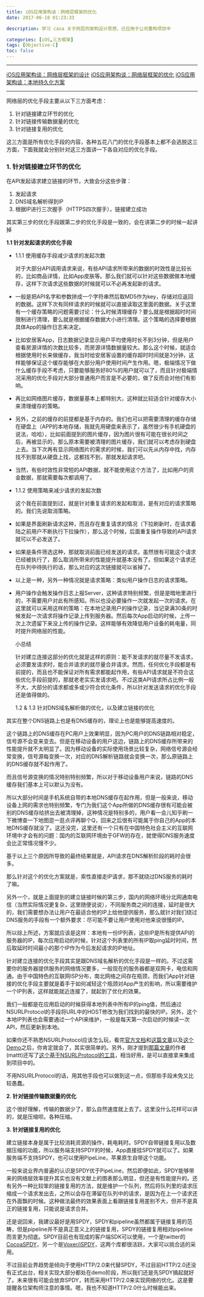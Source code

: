 ```yaml
---
title: iOS应用架构谈：网络层框架的优化
date: 2017-06-18 01:23:33

description: 学习 casa 关于网层的架构设计思想，已应用于公司重构项目中

categories: [iOS,三方框架]
tags: [Objective-C]
toc: false 
---
```


***
[iOS应用架构谈：网络层框架的设计](https://xiaopengmonsters.github.io/2018/03/10/iOS%E5%BA%94%E7%94%A8%E6%9E%B6%E6%9E%84%E8%B0%88%EF%BC%9A%E7%BD%91%E7%BB%9C%E5%B1%82%E6%A1%86%E6%9E%B6%E7%9A%84%E8%AE%BE%E8%AE%A1/)
[iOS应用架构谈：网络层框架的优化](https://xiaopengmonsters.github.io/2018/03/15/iOS%E5%BA%94%E7%94%A8%E6%9E%B6%E6%9E%84%E8%B0%88%EF%BC%9A%E7%BD%91%E7%BB%9C%E5%B1%82%E6%A1%86%E6%9E%B6%E7%9A%84%E4%BC%98%E5%8C%96/)
[iOS应用架构谈：本地持久化方案](https://xiaopengmonsters.github.io/2018/03/18/iOS%E5%BA%94%E7%94%A8%E6%9E%B6%E6%9E%84%E8%B0%88%EF%BC%9A%E6%9C%AC%E5%9C%B0%E6%8C%81%E4%B9%85%E5%8C%96%E6%96%B9%E6%A1%88%E5%8F%8A%E5%8A%A8%E6%80%81%E9%83%A8%E7%BD%B2/)
***


网络层的优化手段主要从以下三方面考虑：

1. 针对链接建立环节的优化
2. 针对链接传输数据量的优化
3. 针对链接复用的优化

这三方面是所有优化手段的内容，各种五花八门的优化手段基本上都不会逃脱这三方面，下面我就会分别针对这三方面讲一下各自对应的优化手段。

### 1. 针对链接建立环节的优化

在API发起请求建立链接的环节，大致会分这些步骤：

1. 发起请求
2. DNS域名解析得到IP
3. 根据IP进行三次握手（HTTPS四次握手），链接建立成功

其实第三步的优化手段跟第二步的优化手段是一致的，会在讲第二步的时候一起讲掉

**1.1 针对发起请求的优化手段**

* 1.1.1 使用缓存手段减少请求的发起次数

   对于大部分API调用请求来说，有些API请求所带来的数据的时效性是比较长的，比如商品详情，比如App皮肤等。那么我们就可以针对这些数据做本地缓存，这样下次请求这些数据的时候就可以不必再发起新的请求。
   
* 一般是把API名字和参数拼成一个字符串然后取MD5作为key，存储对应返回的数据。这样下次有同样请求的时候就可以直接读取这里面的数据。关于这里有一个缓存策略的问题需要讨论：什么时候清理缓存？要么就是根据超时时间限制进行清理，要么就是根据缓存数据大小进行清理。这个策略的选择要根据具体App的操作日志来决定。

* 比如安居客App，日志数据记录显示用户平均使用时长不到3分钟，但是用户查看房源详情的次数比较多，而房源详情数据量较大。那么这个时候，就适合根据使用时长来做缓存，我当时给安居客设置的缓存超时时间就是3分钟，这样能够保证这个缓存能够在大部分用户使用时间产生作用。嗯，极端情况下做什么缓存手段不考虑，只要能够服务好80%的用户就可以了，而且针对极端情况采用的优化手段对大部分普通用户而言是不必要的，做了反而会对他们有影响。

* 再比如网络图片缓存，数据量基本上都特别大，这种就比较适合针对缓存大小来清理缓存的策略。

* 另外，之前的缓存的前提都是基于内存的。我们也可以把需要清理的缓存存储在硬盘上（APP的本地存储，我就先用硬盘来表示了，虽然很少有手机硬盘的说法，哈哈），比如前面提到的图片缓存，因为图片很有可能在很长时间之后，再被显示的，那么原本需要被清理的图片缓存，我们就可以考虑存到硬盘上去。当下次再有显示网络图片的需求的时候，我们可以先从内存中找，内存找不到那就从硬盘上找，这都找不到，那就发起请求吧。

* 当然，有些时效性非常短的API数据，就不能使用这个方法了，比如用户的资金数据，那就需要每次都调用了。

* 1.1.2 使用策略来减少请求的发起次数

  这个我在前面提到过，就是针对重复请求的发起和取消，是有对应的请求策略的。我们先说取消策略。
  
* 如果是界面刷新请求这种，而且存在重复请求的情况（下拉刷新时，在请求着陆之前用户不断执行下拉操作），那么这个时候，后面重复操作导致的API请求就可以不必发送了。

* 如果是条件筛选这种，那就取消前面已经发送的请求。虽然很有可能这个请求已经被执行了，那么取消所带来的性能提升就基本没有了。但如果这个请求还在队列中待执行的话，那么对应的这次链接就可以省掉了。

* 以上是一种，另外一种情况就是请求策略：类似用户操作日志的请求策略。

* 用户操作会触发操作日志上报Server，这种请求特别频繁，但是是暗地里进行的，不需要用户对此有所感知。所以也没必要操作一次就发起一次的请求。在这里就可以采用这样的策略：在本地记录用户的操作记录，当记录满30条的时候发起一次请求将操作记录上传到服务器。然后每次App启动的时候，上传一次上次遗留下来没上传的操作记录。这样能够有效降低用户设备的耗电量，同时提升网络层的性能。

   小总结
   
   针对建立连接这部分的优化就是这样的原则：能不发请求的就尽量不发请求，必须要发请求时，能合并请求的就尽量合并请求。然而，任何优化手段都是有前提的，而且也不能保证对所有需求都能起作用，有些API请求就是不符合这些优化手段前提的，那就老老实实发请求吧。不过这类API请求所占比例一般不大，大部分的请求都或多或少符合优化条件，所以针对发送请求的优化手段还是值得做的。
   
  1.2 & 1.3 针对DNS域名解析做的优化，以及建立链接的优化

 其实在整个DNS链路上也是有DNS缓存的，理论上也是能够提高速度的。
 
 这个链路上的DNS缓存在PC用户上效果明显，因为PC用户的DNS链路相对稳定，信号源不会变来变去。但是在移动设备的用户这边，链路上的DNS缓存所带来的性能提升就不太明显了。因为移动设备的实际使用场景比较复杂，网络信号源会经常变换，信号源每变换一次，对应的DNS解析链路就会变换一次，那么原链路上的DNS缓存就不起作用了。
 
 而且信号源变换的情况特别特别频繁，所以对于移动设备用户来说，链路的DNS缓存我们基本上可以默认为没有。
 
 所以大部分时间是手机系统自带的本地DNS缓存在起作用，但是一般来说，移动设备上网的需求也特别频繁，专门为我们这个App所做的DNS缓存很有可能会被别的DNS缓存给挤出去被清理掉，这种情况是特别多的，用户看一会儿知乎刷一下微博查一下地图逛一逛点评再聊个Q，回来之后很有可能属于你自己的App的本地DNS缓存就没了。这还没完，这里还有一个只有在中国特色社会主义的互联网环境中才会有的问题：国内的互联网环境由于GFW的存在，就使得DNS服务速度会比正常情况慢不少。
 
 基于以上三个原因所导致的最终结果就是，API请求在DNS解析阶段的耗时会很多。
 
  那么针对这个的优化方案就是，索性直接走IP请求，那不就绕过DNS服务的耗时了嘛。
 
  另外一个，就是上面提到的建立链接时候的第三步，国内的网络环境分北网通南电信（当然实际情况更复杂，这里随便说说），不同服务商之间的连接，延时是很大的，我们需要想办法让用户在最适合他的IP上给他提供服务，那么就针对我们绕过DNS服务的手段有一个额外要求：尽可能不要让用户使用对他来说很慢的IP。
 
  所以综上所述，方案就应该是这样：本地有一份IP列表，这些IP是所有提供API的服务器的IP，每次应用启动的时候，针对这个列表里的所有IP取ping延时时间，然后取延时时间最小的那个IP作为今后发起请求的IP地址。

  针对建立连接的优化手段其实是跟DNS域名解析的优化手段是一样的。不过这需要你的服务器提供服务的网络情况要多，一般现在的服务器都是双网卡，电信和网通。由于中国特色的互联网ISP分布，南北网络之间存在瓶颈，而我们App针对链接的优化手段主要就是着手于如何减轻这个瓶颈对App产生的影响，所以需要维护一个IP列表，这样就能就近连接了，就起到了优化的效果。

  我们一般都是在应用启动的时候获得本地列表中所有IP的ping值，然后通过NSURLProtocol的手段将URL中的HOST修改为我们找到的最快的IP。另外，这个本地IP列表也会需要通过一个API来维护，一般是每天第一次启动的时候读一次API，然后更新到本地。

  如果你还不熟悉NSURLProtocol应该怎么玩，看完[官方文档](https://developer.apple.com/documentation/foundation/nsurlprotocol)和[这篇文章](https://nshipster.com/nsurlprotocol/)以及[这个Demo](https://github.com/rmls/NSURLProtocolExample)之后，你肯定就会了，其实很简单的。另外，刚才提到[那篇文章](https://nshipster.com/nsurlprotocol/)的作者(mattt)还写了[这个基于NSURLProtocol的工具](https://github.com/mattt/NSEtcHosts)，相当好用，是可以直接拿来集成到项目中的。

   不用NSURLProtocol的话，用其他手段也可以做到这一点，但那些手段未免又比较愚蠢。

**2. 针对链接传输数据量的优化**

这个很好理解，传输的数据少了，那么自然速度就上去了。这里没什么花样可以讲的，就是压缩呗。各种压缩。

**3. 针对链接复用的优化**

建立链接本身是属于比较消耗资源的操作，耗电耗时。SPDY自带链接复用以及数据压缩的功能，所以服务端支持SPDY的时候，App直接挂SPDY就可以了。如果服务端不支持SPDY，也可以使用PipeLine，苹果原生自带这个功能。

一般来说业界内普遍的认识是SPDY优于PipeLine，然后即便如此，SPDY能够带来的网络层效率提升其实也没有文献上的图表那么明显，但还是有性能提升的。还有另外一种比较笨的链接复用的方法，就是维护一个队列，然后将队列里的请求压缩成一个请求发出去，之所以会存在滞留在队列中的请求，是因为在上一个请求还在外面飘的时候。这种做法最终的效果表面上看跟链接复用差别不大，但并不是真正的链接复用，只能说是请求合并。

还是说回来，我建议最好是用SPDY，SPDY和pipeline虽然都属于链接复用的范畴，但是pipeline并不是真正意义上的链接复用，SPDY的链接复用相对pipeline而言更为彻底。SPDY目前也有现成的客户端SDK可以使用，一个是twitter的[CocoaSPDY](https://github.com/twitter/CocoaSPDY)，另一个是[Voxer/iSPDY](https://github.com/Voxer/iSPDY)，这两个库都很活跃，大家可以挑合适的采用。


不过目前业界趋势是倾向于使用HTTP/2.0来代替SPDY，不过目前HTTP/2.0还没有正式出台，相关实现大部分都处在demo阶段，所以我们还是先SPDY搞起就好了。未来很有可能会放弃SPDY，转而采用HTTP/2.0来实现网络的优化。这是要提醒各位架构师注意的事情。嗯，我也不知道HTTP/2.0什么时候能出来。